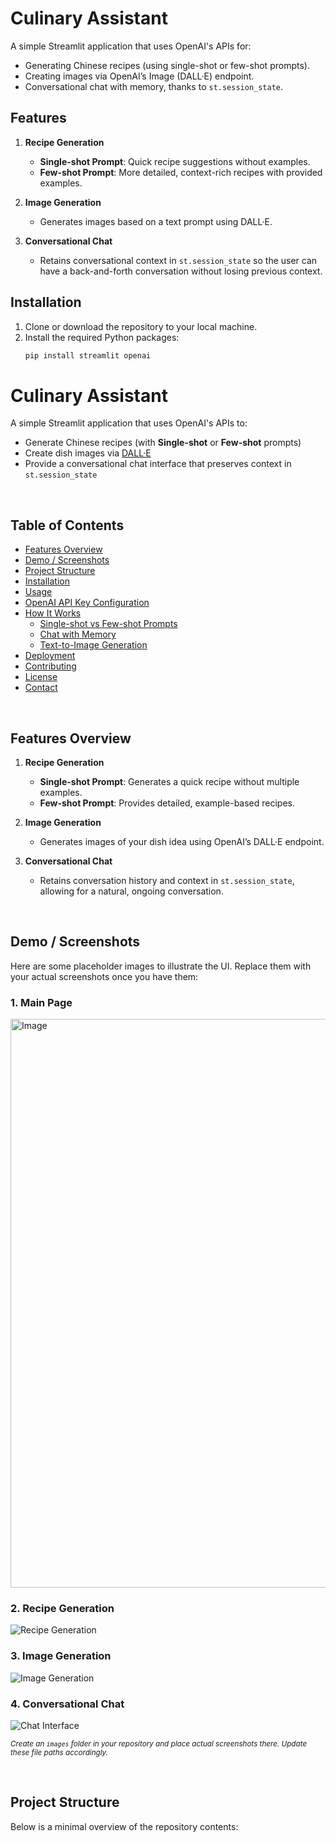 # Culinary Assistant

A simple Streamlit application that uses OpenAI's APIs for:
- Generating Chinese recipes (using single-shot or few-shot prompts).
- Creating images via OpenAI’s Image (DALL·E) endpoint.
- Conversational chat with memory, thanks to `st.session_state`.

## Features

1. **Recipe Generation**  
   - **Single-shot Prompt**: Quick recipe suggestions without examples.  
   - **Few-shot Prompt**: More detailed, context-rich recipes with provided examples.

2. **Image Generation**  
   - Generates images based on a text prompt using DALL·E.  

3. **Conversational Chat**  
   - Retains conversational context in `st.session_state` so the user can have a back-and-forth conversation without losing previous context.

## Installation

1. Clone or download the repository to your local machine.
2. Install the required Python packages:
   ```bash
   pip install streamlit openai
# Culinary Assistant

A simple Streamlit application that uses OpenAI's APIs to:
- Generate Chinese recipes (with **Single-shot** or **Few-shot** prompts)
- Create dish images via [DALL·E](https://openai.com/product/dall-e-2/)
- Provide a conversational chat interface that preserves context in `st.session_state`

<br />

## Table of Contents

- [Features Overview](#features-overview)
- [Demo / Screenshots](#demo--screenshots)
- [Project Structure](#project-structure)
- [Installation](#installation)
- [Usage](#usage)
- [OpenAI API Key Configuration](#openai-api-key-configuration)
- [How It Works](#how-it-works)
  - [Single-shot vs Few-shot Prompts](#single-shot-vs-few-shot-prompts)
  - [Chat with Memory](#chat-with-memory)
  - [Text-to-Image Generation](#text-to-image-generation)
- [Deployment](#deployment)
- [Contributing](#contributing)
- [License](#license)
- [Contact](#contact)

<br />

## Features Overview

1. **Recipe Generation**  
   - **Single-shot Prompt**: Generates a quick recipe without multiple examples.  
   - **Few-shot Prompt**: Provides detailed, example-based recipes.

2. **Image Generation**  
   - Generates images of your dish idea using OpenAI’s DALL·E endpoint.  

3. **Conversational Chat**  
   - Retains conversation history and context in `st.session_state`, allowing for a natural, ongoing conversation.  

<br />

## Demo / Screenshots

Here are some placeholder images to illustrate the UI. Replace them with your actual screenshots once you have them:

### 1. Main Page
<img width="910" alt="Image" src="https://github.com/user-attachments/assets/c9ce2bf5-867e-4d3a-8dfd-15c340f44b01" />


### 2. Recipe Generation
![Recipe Generation](./images/recipe_generation_example.png "Recipe Generation screenshot")

### 3. Image Generation
![Image Generation](./images/image_generation_example.png "Image Generation screenshot")

### 4. Conversational Chat
![Chat Interface](./images/chat_interface_example.png "Chat Interface screenshot")

<sup>_Create an `images` folder in your repository and place actual screenshots there. Update these file paths accordingly._</sup>

<br />

## Project Structure

Below is a minimal overview of the repository contents:
